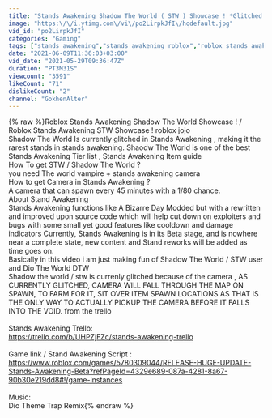 ```yaml
---
title: "Stands Awakening Shadow The World ( STW ) Showcase ! *Glitched Stand*"
image: "https:\/\/i.ytimg.com\/vi\/po2LirpkJfI\/hqdefault.jpg"
vid_id: "po2LirpkJfI"
categories: "Gaming"
tags: ["stands awakening","stands awakening roblox","roblox stands awakening"]
date: "2021-06-09T11:36:03+03:00"
vid_date: "2021-05-29T09:36:47Z"
duration: "PT3M31S"
viewcount: "3591"
likeCount: "71"
dislikeCount: "2"
channel: "GokhenAlter"
---
```

{% raw %}Roblox Stands Awakening Shadow The World Showcase ! / Roblox Stands Awakening STW Showcase ! roblox jojo<br />Shadow The World Is currently glitched in Stands Awakening , making it the rarest stands in stands awakening. Shaodw The World is one of the best Stands Awakening Tier list , Stands Awakening Item guide<br />How To get STW / Shadow The World ? <br />you need The world vampire + stands awakening camera <br />How to get Camera in Stands Awakening ?<br />A camera that can spawn every 45 minutes with a 1/80 chance.<br />About Stand Awakening <br />Stands Awakening functions like A Bizarre Day Modded but with a rewritten and improved upon source code which will help cut down on exploiters and bugs with some small yet good features like cooldown and damage indicators Currently, Stands Awakening is in its Beta stage, and is nowhere near a complete state, new content and Stand reworks will be added as time goes on.<br />Basically in this video i am just making fun of Shadow The World / STW user and Dio The World DTW<br />Shadow the world / stw is currenly glitched because of the camera , AS CURRENTLY GLITCHED, CAMERA WILL FALL THROUGH THE MAP ON SPAWN, TO FARM FOR IT, SIT OVER ITEM SPAWN LOCATIONS AS THAT IS THE ONLY WAY TO ACTUALLY PICKUP THE CAMERA BEFORE IT FALLS INTO THE VOID. from the trello<br /><br />Stands Awakening Trello:<br /><a rel="nofollow" target="blank" href="https://trello.com/b/UHPZjFZc/stands-awakening-trello">https://trello.com/b/UHPZjFZc/stands-awakening-trello</a><br /><br />Game link / Stand Awakening Script :<br /><a rel="nofollow" target="blank" href="https://www.roblox.com/games/5780309044/RELEASE-HUGE-UPDATE-Stands-Awakening-Beta?refPageId=4329e689-087a-4281-8a67-90b30e219dd8#!/game-instances">https://www.roblox.com/games/5780309044/RELEASE-HUGE-UPDATE-Stands-Awakening-Beta?refPageId=4329e689-087a-4281-8a67-90b30e219dd8#!/game-instances</a><br /><br />Music:<br />Dio Theme Trap Remix{% endraw %}
